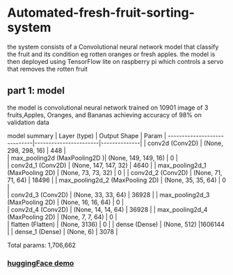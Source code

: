 # Automated-fresh-fruit-sorting-system
the system consists of a Convolutional neural network model that classify the fruit and its condition eg rotten oranges or fresh apples. the model is then deployed using TensorFlow lite on raspberry pi which controls a servo that removes the rotten fruit


## part 1: model
the model is convolutional neural network trained on 10901 image of 3 fruits,Apples, Oranges, and Bananas achieving accuracy of 98% on validation data

model summary
|  Layer (type)              |  Output Shape         |     Param    |
-----------------------------|-----------------------|--------------|
| conv2d (Conv2D)            | (None, 298, 298, 16)  |    448       |      
| max_pooling2d (MaxPooling2D )| (None, 149, 149, 16)   |  0       |  
| conv2d_1 (Conv2D)         |  (None, 147, 147, 32)   |   4640      |
| max_pooling2d_1 (MaxPooling 2D)     |  (None, 73, 73, 32)    |   0 |
| conv2d_2 (Conv2D)        |   (None, 71, 71, 64)      |  18496     |
| max_pooling2d_2 (MaxPooling  2D)   | (None, 35, 35, 64)    |   0   |      
| conv2d_3 (Conv2D)       |    (None, 33, 33, 64)     |   36928     |
| max_pooling2d_3 (MaxPooling  2D) | (None, 16, 16, 64)     |  0    |     
| conv2d_4 (Conv2D)       |    (None, 14, 14, 64)       | 36928     |
| max_pooling2d_4 (MaxPooling 2D)  | (None, 7, 7, 64)      |   0    |     
| flatten (Flatten)       |    (None, 3136)            |  0         |
| dense (Dense)             |  (None, 512)               |1606144   |
| dense_1 (Dense)         |    (None, 6)              |   3078     | 
                                                                 

Total params: 1,706,662

### [huggingFace demo](https://huggingface.co/spaces/mgama1/fresh_rotten_fruit)
